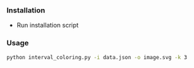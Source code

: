 ### Installation

- Run installation script

### Usage

```bash
python interval_coloring.py -i data.json -o image.svg -k 3
```
